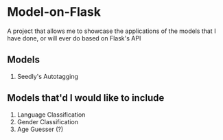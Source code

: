 # Model-on-Flask
A project that allows me to showcase the applications of the models that I have done, or will ever do based on Flask's API

## Models 
1. Seedly's Autotagging

## Models that'd I would like to include
1. Language Classification
2. Gender Classification
3. Age Guesser (?)
